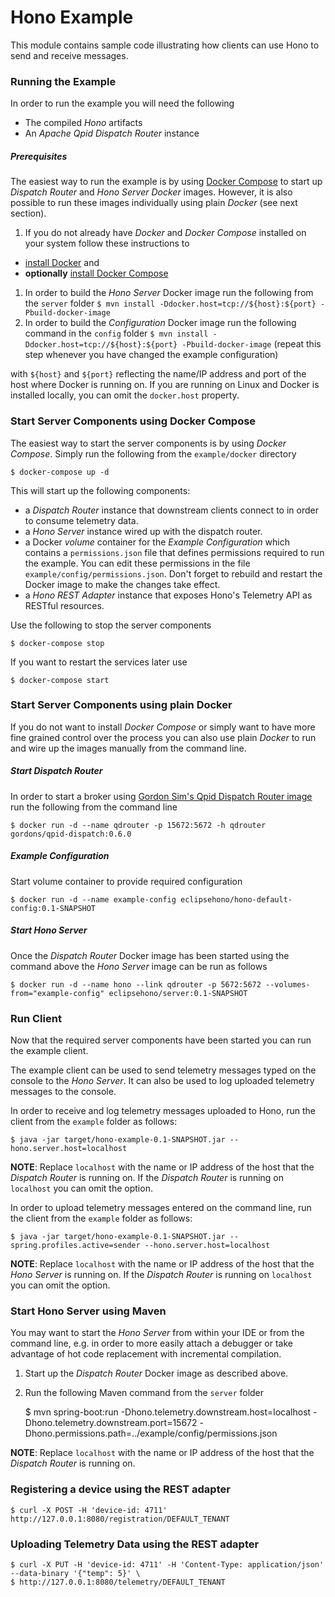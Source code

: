 # Hono Example

This module contains sample code illustrating how clients can use Hono to send and receive messages.

### Running the Example

In order to run the example you will need the following

* The compiled *Hono* artifacts
* An *Apache Qpid Dispatch Router* instance

##### Prerequisites

The easiest way to run the example is by using [Docker Compose](https://docs.docker.com/compose) to start up *Dispatch Router* and *Hono Server* *Docker* images. However, it is also possible to run these images individually using plain *Docker* (see next section).

1. If you do not already have *Docker* and *Docker Compose* installed on your system follow these instructions to
  * [install Docker](https://docs.docker.com/engine/installation/) and
  * **optionally** [install Docker Compose](https://docs.docker.com/compose/install/)
1. In order to build the *Hono Server* Docker image run the following from the `server` folder
    `$ mvn install -Ddocker.host=tcp://${host}:${port} -Pbuild-docker-image`
1. In order to build the *Configuration* Docker image run the following command in the `config` folder
    `$ mvn install -Ddocker.host=tcp://${host}:${port} -Pbuild-docker-image` (repeat this step whenever you have changed the example configuration)

with `${host}` and `${port}` reflecting the name/IP address and port of the host where Docker is running on. If you are running on Linux and Docker is installed locally, you can omit the `docker.host` property.
 
### Start Server Components using Docker Compose

The easiest way to start the server components is by using *Docker Compose*. Simply run the following from the `example/docker` directory

    $ docker-compose up -d

This will start up the following components:

* a *Dispatch Router* instance that downstream clients connect to in order to consume telemetry data.
* a *Hono Server* instance wired up with the dispatch router.
* a Docker *volume* container for the *Example Configuration* which contains a `permissions.json` file that defines permissions required to run the example. You can edit these permissions in the file `example/config/permissions.json`. Don't forget to rebuild and restart the Docker image to make the changes take effect.
* a *Hono REST Adapter* instance that exposes Hono's Telemetry API as RESTful resources.

Use the following to stop the server components

    $ docker-compose stop

If you want to restart the services later use

    $ docker-compose start

### Start Server Components using plain Docker

If you do not want to install *Docker Compose* or simply want to have more fine grained control over the process
you can also use plain *Docker* to run and wire up the images manually from the command line.

##### Start Dispatch Router

In order to start a broker using [Gordon Sim's Qpid Dispatch Router image](https://hub.docker.com/r/gordons/qpid-dispatch/) run the following from the
command line

    $ docker run -d --name qdrouter -p 15672:5672 -h qdrouter gordons/qpid-dispatch:0.6.0

##### Example Configuration

Start volume container to provide required configuration
    
    $ docker run -d --name example-config eclipsehono/hono-default-config:0.1-SNAPSHOT

##### Start Hono Server

Once the *Dispatch Router* Docker image has been started using the command above the *Hono Server* image can be run as follows

    $ docker run -d --name hono --link qdrouter -p 5672:5672 --volumes-from="example-config" eclipsehono/server:0.1-SNAPSHOT

### Run Client

Now that the required server components have been started you can run the example client.

The example client can be used to send telemetry messages typed on the console to the *Hono Server*. It can also be used to log uploaded telemetry messages to the console.

In order to receive and log telemetry messages uploaded to Hono, run the client from the `example` folder as follows:

    $ java -jar target/hono-example-0.1-SNAPSHOT.jar --hono.server.host=localhost

 **NOTE**: Replace `localhost` with the name or IP address of the host that the *Dispatch Router* is running on. If the *Dispatch Router* is running on `localhost` you can omit the option.

In order to upload telemetry messages entered on the command line, run the client from the `example` folder as follows:

    $ java -jar target/hono-example-0.1-SNAPSHOT.jar --spring.profiles.active=sender --hono.server.host=localhost

 **NOTE**: Replace `localhost` with the name or IP address of the host that the *Hono Server* is running on. If the *Dispatch Router* is running on `localhost` you can omit the option.

### Start Hono Server using Maven

You may want to start the *Hono Server* from within your IDE or from the command line, e.g. in order to more easily attach a debugger or take advantage of hot code replacement with incremental compilation.

1. Start up the *Dispatch Router* Docker image as described above.
1. Run the following Maven command from the `server` folder


    $ mvn spring-boot:run -Dhono.telemetry.downstream.host=localhost -Dhono.telemetry.downstream.port=15672 -Dhono.permissions.path=../example/config/permissions.json

  **NOTE**: Replace `localhost` with the name or IP address of the host that the *Dispatch Router* is running on.

### Registering a device using the REST adapter

    $ curl -X POST -H 'device-id: 4711' http://127.0.0.1:8080/registration/DEFAULT_TENANT

### Uploading Telemetry Data using the REST adapter

    $ curl -X PUT -H 'device-id: 4711' -H 'Content-Type: application/json' --data-binary '{"temp": 5}' \
    $ http://127.0.0.1:8080/telemetry/DEFAULT_TENANT
